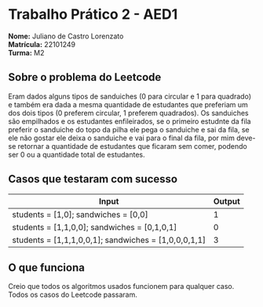 # Trabalho Prático 2 - AED1
**Nome:** Juliano de Castro Lorenzato
<br>
**Matrícula:** 22101249
<br>
**Turma:** M2

## Sobre o problema do Leetcode
Eram dados alguns tipos de sanduiches (0 para circular e 1 para quadrado) e também era dada 
a mesma quantidade de estudantes que preferiam um dos dois tipos (0 preferem circular, 1 preferem quadrados).
Os sanduiches são empilhados e os estudantes enfileirados, se o primeiro estudnte da fila preferir o sanduiche 
do topo da pilha ele pega o sanduiche e sai da fila, se ele não gostar ele deixa o sanduiche e vai para o final
da fila, por mim deve-se retornar a quantidade de estudantes que ficaram sem comer, podendo ser 0 ou a quantidade 
total de estudantes.

## Casos que testaram com sucesso

| Input                                                | Output |
|------------------------------------------------------|--------|
| students = [1,0]; sandwiches = [0,0]               | 1      |
| students = [1,1,0,0]; sandwiches = [0,1,0,1]         | 0      |
| students = [1,1,1,0,0,1]; sandwiches = [1,0,0,0,1,1] | 3      |

## O que funciona
Creio que todos os algoritmos usados funcionem para qualquer caso. Todos os casos do Leetcode passaram.